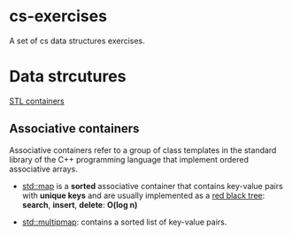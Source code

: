 # cs-exercises
A set of cs data structures exercises.

# Data strcutures
[STL containers](http://www.cplusplus.com/reference/stl/)


## Associative containers
Associative containers refer to a group of class templates in the standard library of the C++ programming language that implement ordered associative arrays.

* [std::map](http://en.cppreference.com/w/cpp/container/map)  is a **sorted** associative container that contains key-value pairs with **unique keys** and are usually implemented as a [red black tree](https://en.wikipedia.org/wiki/Red%E2%80%93black_tree): **search**, **insert**, **delete**: **O(log n)**

* [std::multipmap](http://en.cppreference.com/w/cpp/container/multimap): contains a sorted list of key-value pairs.

